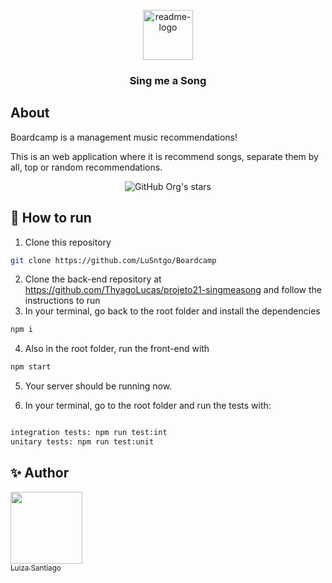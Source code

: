 <p align="center">
  <a href="https://github.com/$username-github/$nome-repositorio">
    <img src="https://notion-emojis.s3-us-west-2.amazonaws.com/prod/svg-twitter/1f399-fe0f.svg" alt="readme-logo" width="80" height="80"> <!-- src="image-link" -->
  </a>

  <h3 align="center">
    Sing me a Song
  </h3>
</p>

##  About

Boardcamp is a management music recommendations!

This is an web application where it is recommend songs, separate them by all, top or random recommendations.

<div align="center">

![GitHub Org's stars](https://img.shields.io/github/stars/lusntgo?style=social)

</div>


## :tada: How to run

1. Clone this repository
```bash
git clone https://github.com/LuSntgo/Boardcamp
```
2. Clone the back-end repository at https://github.com/ThyagoLucas/projeto21-singmeasong and follow the instructions to run
3. In your terminal, go back to the root folder and install the dependencies
```bash
npm i
```
4. Also in the root folder, run the front-end with
```bash
npm start
```
5. Your server should be running now.

6.  In your terminal, go to the root folder and run the tests with:
```bash

integration tests: npm run test:int
unitary tests: npm run test:unit

```



## :sparkles: Author

[<img align="center" src="https://avatars.githubusercontent.com/lusntgo" width=115><br><sub>Luiza Santiago</sub>](https://github.com/lusntgo)
